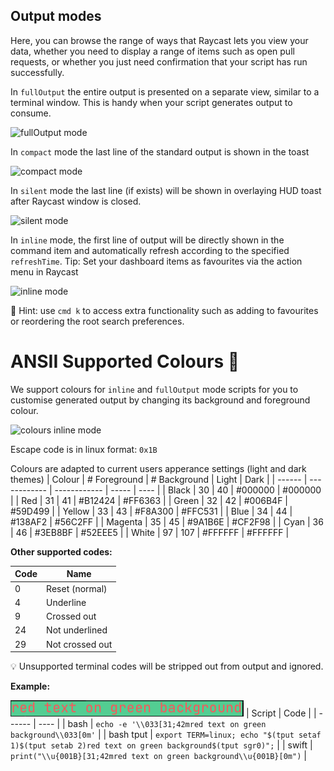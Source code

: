 ## Output modes

Here, you can browse the range of ways that Raycast lets you view your data, whether you need to display a range of items such as open pull requests, or whether you just need confirmation that your script has run successfully.

In `fullOutput` the entire output is presented on a separate view, similar to a terminal window. This is handy when your script generates output to consume.

![fullOutput mode](./Documentation/images/screenshots/fulloutput.png)

In `compact` mode the last line of the standard output is shown in the toast

![compact mode](./Documentation/images/screenshots/compactMode.png)

In `silent` mode the last line (if exists) will be shown in overlaying HUD toast after Raycast window is closed.

![silent mode](./Documentation/images/screenshots/silentMode.png)

In `inline` mode, the first line of output will be directly shown in the command item and automatically refresh according to the specified `refreshTime`. Tip: Set your dashboard items as favourites via the action menu in Raycast

![inline mode](./Documentation/images/screenshots/inlineMode.png)

🚨 Hint: use `cmd k` to access extra functionality such as adding to favourites or reordering the root search preferences.

# ANSII Supported Colours 🎨

We support colours for `inline` and `fullOutput` mode scripts for you to customise generated output by changing its background and foreground colour.

![colours inline mode](./Documentation/images/screenshots/inlineColours.png)

Escape code is in linux format: `0x1B`

Colours are adapted to current users apperance settings (light and dark themes)
| Colour | # Foreground | # Background | Light | Dark |
| ------ | ------------ | ------------ | ----- | ---- |
| Black | 30 | 40 | #000000 | #000000 |
| Red | 31 | 41 | #B12424 | #FF6363 |
| Green | 32 | 42 | #006B4F | #59D499 |
| Yellow | 33 | 43 | #F8A300 | #FFC531 |
| Blue | 34 | 44 | #138AF2 | #56C2FF |
| Magenta | 35 | 45 | #9A1B6E | #CF2F98 |
| Cyan | 36 | 46 | #3EB8BF | #52EEE5 |
| White | 97 | 107 | #FFFFFF | #FFFFFF |

**Other supported codes:**

| Code | Name |
| ---- | ---- |
| 0 | Reset (normal) |
| 4 | Underline |
| 9 | Crossed out |
| 24 | Not underlined |
| 29 | Not crossed out |

💡 Unsupported terminal codes will be stripped out from output and ignored.

**Example:**

![colours inline mode](./images/screenshots/colour-example.png)
| Script | Code |
| ------ | ---- |
| bash | `echo -e '\\033[31;42mred text on green background\\033[0m'` |
| bash tput | `export TERM=linux; echo "$(tput setaf 1)$(tput setab 2)red text on green background$(tput sgr0)";` |
| swift | `print("\\u{001B}[31;42mred text on green background\\u{001B}[0m")` |

